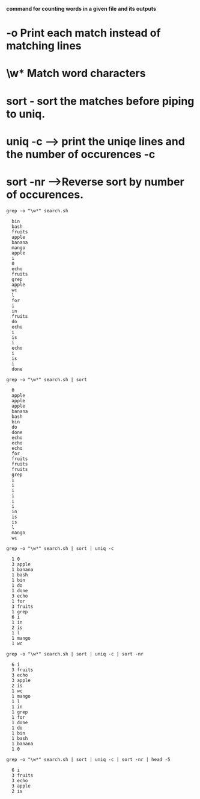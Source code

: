**command for counting words in a given file and its outputs**
# -o Print each match instead of matching lines
# \w* Match word characters
# sort - sort the matches before piping to uniq.
# uniq -c --> print the uniqe lines and the number of occurences -c
# sort -nr -->Reverse sort by number of occurences.

```
grep -o "\w*" search.sh
```
      bin
      bash
      fruits
      apple
      banana
      mango
      apple
      i
      0
      echo
      fruits
      grep
      apple
      wc
      l
      for
      i
      in
      fruits
      do
      echo
      i
      is
      i
      echo
      i
      is
      i
      done

```
grep -o "\w*" search.sh | sort
```
      0
      apple
      apple
      apple
      banana
      bash
      bin
      do
      done
      echo
      echo
      echo
      for
      fruits
      fruits
      fruits
      grep
      i
      i
      i
      i
      i
      i
      in
      is
      is
      l
      mango
      wc


```
grep -o "\w*" search.sh | sort | uniq -c
```
      1 0
      3 apple
      1 banana
      1 bash
      1 bin
      1 do
      1 done
      3 echo
      1 for
      3 fruits
      1 grep
      6 i
      1 in
      2 is
      1 l
      1 mango
      1 wc

```
grep -o "\w*" search.sh | sort | uniq -c | sort -nr
```
      6 i
      3 fruits
      3 echo
      3 apple
      2 is
      1 wc
      1 mango
      1 l
      1 in
      1 grep
      1 for
      1 done
      1 do
      1 bin
      1 bash
      1 banana
      1 0

```
grep -o "\w*" search.sh | sort | uniq -c | sort -nr | head -5
```
      6 i
      3 fruits
      3 echo
      3 apple
      2 is

